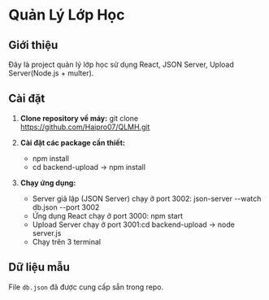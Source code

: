 # Quản Lý Lớp Học

## Giới thiệu
Đây là project quản lý lớp học sử dụng React, JSON Server, Upload Server(Node.js + multer).
## Cài đặt

1. **Clone repository về máy:**
   git clone https://github.com/Haipro07/QLMH.git

3. **Cài đặt các package cần thiết:**
   - npm install
   - cd backend-upload -> npm install
5. **Chạy ứng dụng:**
   - Server giả lập (JSON Server) chạy ở port 3002: json-server --watch db.json --port 3002  
   - Ứng dụng React chạy ở port 3000: npm start  
   - Upload Server chạy ở port 3001:cd backend-upload -> node server.js
   - Chạy trên 3 terminal 
## Dữ liệu mẫu
File `db.json` đã được cung cấp sẵn trong repo.
